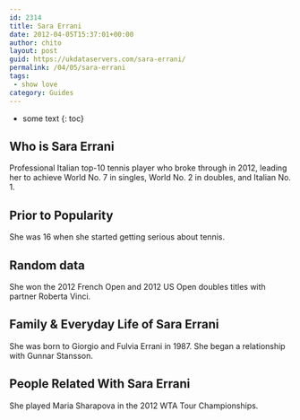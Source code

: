 ```yaml
---
id: 2314
title: Sara Errani
date: 2012-04-05T15:37:01+00:00
author: chito
layout: post
guid: https://ukdataservers.com/sara-errani/
permalink: /04/05/sara-errani
tags:
 - show love
category: Guides
---
```


* some text
{: toc}
          
          
## Who is  Sara Errani
                  
                  
                  
Professional Italian top-10 tennis player who broke through in 2012, leading her to achieve World No. 7 in singles, World No. 2 in doubles, and Italian No. 1.
                  
                
                
                
## Prior to Popularity 
                  
                  
                  
She was 16 when she started getting serious about tennis.
                  
                
                
                
## Random data 
                  
                  
                  
She won the 2012 French Open and 2012 US Open doubles titles with partner Roberta Vinci.
                  
                
                
                
## Family & Everyday Life of Sara Errani
                  
                  
                  
She was born to Giorgio and Fulvia Errani in 1987. She began a relationship with Gunnar Stansson.
                  
                
                
                
## People Related With  Sara Errani
                  
                  
                  
She played Maria Sharapova in the 2012 WTA Tour Championships.
                  
                
              
            
          
          
          
    
    
  
